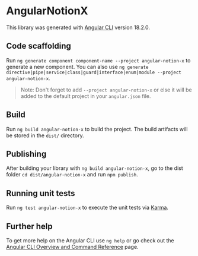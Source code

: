 # AngularNotionX

This library was generated with [Angular CLI](https://github.com/angular/angular-cli) version 18.2.0.

## Code scaffolding

Run `ng generate component component-name --project angular-notion-x` to generate a new component. You can also use `ng generate directive|pipe|service|class|guard|interface|enum|module --project angular-notion-x`.
> Note: Don't forget to add `--project angular-notion-x` or else it will be added to the default project in your `angular.json` file.

## Build

Run `ng build angular-notion-x` to build the project. The build artifacts will be stored in the `dist/` directory.

## Publishing

After building your library with `ng build angular-notion-x`, go to the dist folder `cd dist/angular-notion-x` and run `npm publish`.

## Running unit tests

Run `ng test angular-notion-x` to execute the unit tests via [Karma](https://karma-runner.github.io).

## Further help

To get more help on the Angular CLI use `ng help` or go check out the [Angular CLI Overview and Command Reference](https://angular.dev/tools/cli) page.

